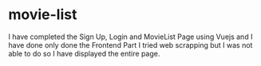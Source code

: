 # movie-list

I have completed the Sign Up, Login and MovieList Page using Vuejs and I have done only done the Frontend Part
I tried web scrapping but I was not able to do so I have displayed the entire page.
